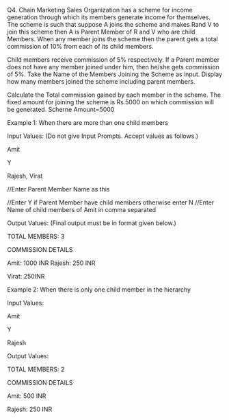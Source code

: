 Q4. Chain Marketing Sales Organization has a scheme for income generation through which its members generate income for themselves. The scheme is such that suppose A joins the scheme and makes Rand V to join this scheme then A is Parent Member of R and V who are child Members. When any member joins the scheme then the parent gets a total commission of 10% from each of its child members.

Child members receive commission of 5% respectively. If a Parent member does not have any member joined under him, then he/she gets commission of 5%. Take the Name of the Members Joining the Scheme as input. Display how many members joined the scheme including parent members. 

Calculate the Total commission gained by each member in the scheme. The fixed amount for joining the scheme is Rs.5000 on which commission will be generated. Scherne Amount=5000

Example 1: When there are more than one child members

Input Values: (Do not give Input Prompts. Accept values as follows.)

Amit

Y

Rajesh, Virat

//Enter Parent Member Name as this

//Enter Y if Parent Member have child members otherwise enter N //Enter Name of child members of Amit in comma separated


Output Values: (Final output must be in format given below.)

TOTAL MEMBERS: 3

COMMISSION DETAILS

Amit: 1000 INR Rajesh: 250 INR

Virat: 250INR

Example 2: When there is only one child member in the hierarchy

Input Values:

Amit

Y

Rajesh

Output Values:

TOTAL MEMBERS: 2

COMMISSION DETAILS

Amit: 500 INR

Rajesh: 250 INR
